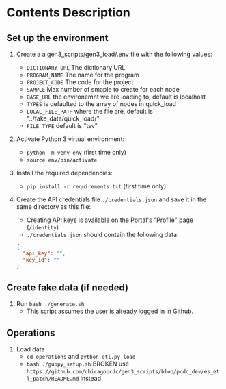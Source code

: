 # Contents Description

## Set up the environment
1. Create a a gen3_scripts/gen3_load/.env file with the following values:
    - `DICTIONARY_URL` The dictionary URL
    - `PROGRAM_NAME` The name for the program
    - `PROJECT_CODE` The code for the project
    - `SAMPLE` Max number of smaple to create for each node 
    - `BASE_URL` the environemnt we are loading to, default is localhost
    - `TYPES` is defaulted to the array of nodes in quick_load 
    - `LOCAL_FILE_PATH` where the file are, default is "../fake_data/quick_load/"
    - `FILE_TYPE` default is "tsv"
2. Activate Python 3 virtual environment:
   - `python -m venv env` (first time only)
   - `source env/bin/activate`
3. Install the required dependencies:
   - `pip install -r requirements.txt` (first time only)
4. Create the API credentials file `./credentials.json` and save it in the same directory as this file:
   - Creating API keys is available on the Portal's "Profile" page (`/identity`)
   - `./credentials.json` should contain the following data:

    ```json
    {
      "api_key": "",
      "key_id": ""
    }
    ```

## Create fake data (if needed)
1. Run `bash ./generate.sh`
    - This script assumes the user is already logged in in Github.

## Operations
1. Load data
    - `cd operations` and `python etl.py load`
    - `bash ./guppy_setup.sh` BROKEN use `https://github.com/chicagopcdc/gen3_scripts/blob/pcdc_dev/es_etl_patch/README.md` instead






    


<!-- if running towards localhost set this env variable
REQUESTS_CA_BUNDLE={path/to/compose/} + /Secrets/TLS/ca.pem -->
